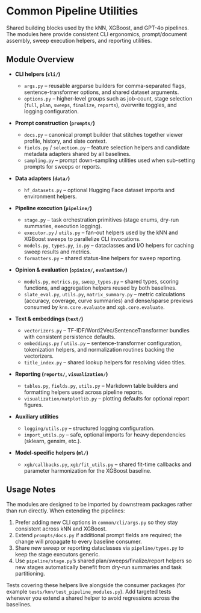 # Common Pipeline Utilities

Shared building blocks used by the kNN, XGBoost, and GPT-4o pipelines. The
modules here provide consistent CLI ergonomics, prompt/document assembly, sweep
execution helpers, and reporting utilities.

## Module Overview

- **CLI helpers (`cli/`)**
  - `args.py` – reusable argparse builders for comma-separated flags,
    sentence-transformer options, and shared dataset arguments.
  - `options.py` – higher-level groups such as job-count, stage selection
    (`full`, `plan`, `sweeps`, `finalize`, `reports`), overwrite toggles, and logging configuration.

- **Prompt construction (`prompts/`)**
  - `docs.py` – canonical prompt builder that stitches together viewer
    profile, history, and slate context.
  - `fields.py` / `selection.py` – feature selection helpers and
    candidate metadata adapters shared by all baselines.
  - `sampling.py` – prompt down-sampling utilities used when
    sub-setting prompts for sweeps or reports.

- **Data adapters (`data/`)**
  - `hf_datasets.py` – optional Hugging Face dataset imports and environment helpers.

- **Pipeline execution (`pipeline/`)**
  - `stage.py` – task orchestration primitives (stage enums, dry-run
    summaries, execution logging).
  - `executor.py` / `utils.py` – fan-out helpers used by the kNN and XGBoost sweeps to
    parallelize CLI invocations.
  - `models.py`, `types.py`, `io.py` – dataclasses and
    I/O helpers for caching sweep results and metrics.
  - `formatters.py` – shared status-line helpers for sweep reporting.

- **Opinion & evaluation (`opinion/`, `evaluation/`)**
  - `models.py`, `metrics.py`, `sweep_types.py` – shared types,
    scoring functions, and aggregation helpers reused by both baselines.
  - `slate_eval.py`, `utils.py`, `matrix_summary.py` – metric calculations (accuracy, coverage,
    curve summaries) and dense/sparse previews consumed by `knn.core.evaluate` and `xgb.core.evaluate`.

- **Text & embeddings (`text/`)**
  - `vectorizers.py` – TF-IDF/Word2Vec/SentenceTransformer bundles with consistent
    persistence defaults.
  - `embeddings.py` / `utils.py` – sentence-transformer configuration,
    tokenization helpers, and normalization routines backing the vectorizers.
  - `title_index.py` – shared lookup helpers for resolving video titles.

- **Reporting (`reports/`, `visualization/`)**
  - `tables.py`, `fields.py`, `utils.py` – Markdown table builders and formatting helpers
    used across pipeline reports.
  - `visualization/matplotlib.py` – plotting defaults for optional report figures.

- **Auxiliary utilities**
  - `logging/utils.py` – structured logging configuration.
  - `import_utils.py` – safe, optional imports for heavy dependencies (sklearn, gensim, etc.).

- **Model-specific helpers (`ml/`)**
  - `xgb/callbacks.py`, `xgb/fit_utils.py` – shared fit-time callbacks and
    parameter harmonization for the XGBoost baseline.

## Usage Notes

The modules are designed to be imported by downstream packages rather than run
directly. When extending the pipelines:

1. Prefer adding new CLI options in `common/cli/args.py` so they stay consistent
   across kNN and XGBoost.
2. Extend `prompts/docs.py` if additional prompt fields are required; the change
   will propagate to every baseline consumer.
3. Share new sweep or reporting dataclasses via `pipeline/types.py` to keep the
   stage executors generic.
4. Use `pipeline/stage.py`’s shared plan/sweeps/finalize/report helpers so new
   stages automatically benefit from dry-run summaries and task partitioning.

Tests covering these helpers live alongside the consumer packages (for example
`tests/knn/test_pipeline_modules.py`). Add targeted tests whenever you extend a
shared helper to avoid regressions across the baselines.
